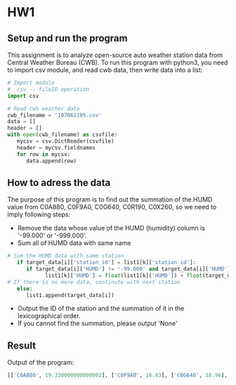 # HW1
## Setup and run the program
This assignment is to analyze open-source auto weather station data from Central Weather Bureau (CWB).
To run this program with python3, you need to import csv module, and read cwb data, then write data into a list:
``` py
# Import module
#  csv -- fileIO operation
import csv

# Read cwb weather data
cwb_filename = '107061105.csv'
data = []
header = []
with open(cwb_filename) as csvfile:
   mycsv = csv.DictReader(csvfile)
   header = mycsv.fieldnames
   for row in mycsv:
      data.append(row)
```

## How to adress the data
The purpose of this program is to find out the summation of the HUMD value from C0A880, C0F9A0, C0G640, C0R190, C0X260, so we need to imply following steps:
* Remove the data whose value of the HUMD (humidity) column is '-99.000' or '-999.000'.
* Sum all of HUMD data with same name
``` py
# Sum the HUMD data with same station
   if target_data[i]['station_id'] = list1[k]['station_id']:
      if target_data[i]['HUMD'] != '-99.000' and target_data[i]['HUMD'] != '-999.000':
            list1[k]['HUMD'] = float(list1[k]['HUMD']) + float(target_data[i]['HUMD'])
# If there is no more data, continute with next station
   else:
      list1.append(target_data[i])
```
* Output the ID of the station and the summation of it in the lexicographical order.
* If you cannot find the summation, please output 'None'

## Result

Output of the program:
``` py
[['C0A880', 19.330000000000002], ['C0F9A0', 16.83], ['C0G640', 18.96], ['C0R190', 20.110000000000003], ['C0X260', 18.25]]
```
